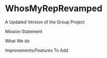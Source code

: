 # WhosMyRepRevamped
A Updated Version of the Group Project

Mission Statement

What We do

Improvements/Features To Add